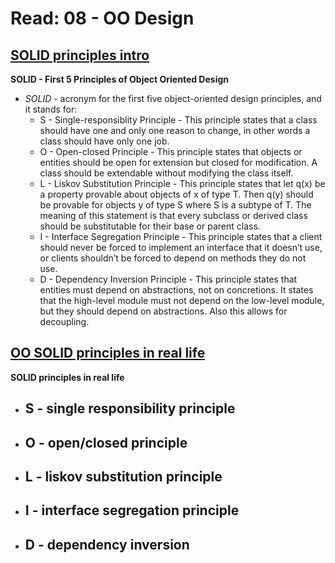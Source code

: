 # Read: 08 - OO Design

## [SOLID principles intro](https://scotch.io/bar-talk/s-o-l-i-d-the-first-five-principles-of-object-oriented-design)

**SOLID - First 5 Principles of Object Oriented Design**
* *SOLID* - acronym for the first five object-oriented design principles, and it stands for:
  - S - Single-responsiblity Principle - This principle states that a class should have one and only one reason to change, in other words a class should have only one job.
  - O - Open-closed Principle - This principle states that objects or entities should be open for extension but closed for modification. A class should be extendable without modifying the class itself.
  - L - Liskov Substitution Principle - This principle states that let q(x) be a property provable about objects of x of type T. Then q(y) should be provable for objects y of type S where S is a subtype of T. The meaning of this statement is that every subclass or derived class should be substitutable for their base or parent class.
  - I - Interface Segregation Principle - This principle states that a client should never be forced to implement an interface that it doesn’t use, or clients shouldn’t be forced to depend on methods they do not use.
  - D - Dependency Inversion Principle - This principle states that entities must depend on abstractions, not on concretions. It states that the high-level module must not depend on the low-level module, but they should depend on abstractions. Also this allows for decoupling. 


## [OO SOLID principles in real life](https://dzone.com/articles/the-solid-principles-in-real-life)

**SOLID principles in real life**
* S - single responsibility principle 
  - 
* O - open/closed principle
  - 
* L - liskov substitution principle
  - 
* I - interface segregation principle
  - 
* D - dependency inversion
  - 